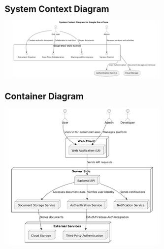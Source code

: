 # System Context Diagram
![System Context Diagram](System%20context%20diagram.jpg)

# Container Diagram
![Container Diagram](Container%20diagram.jpg)

